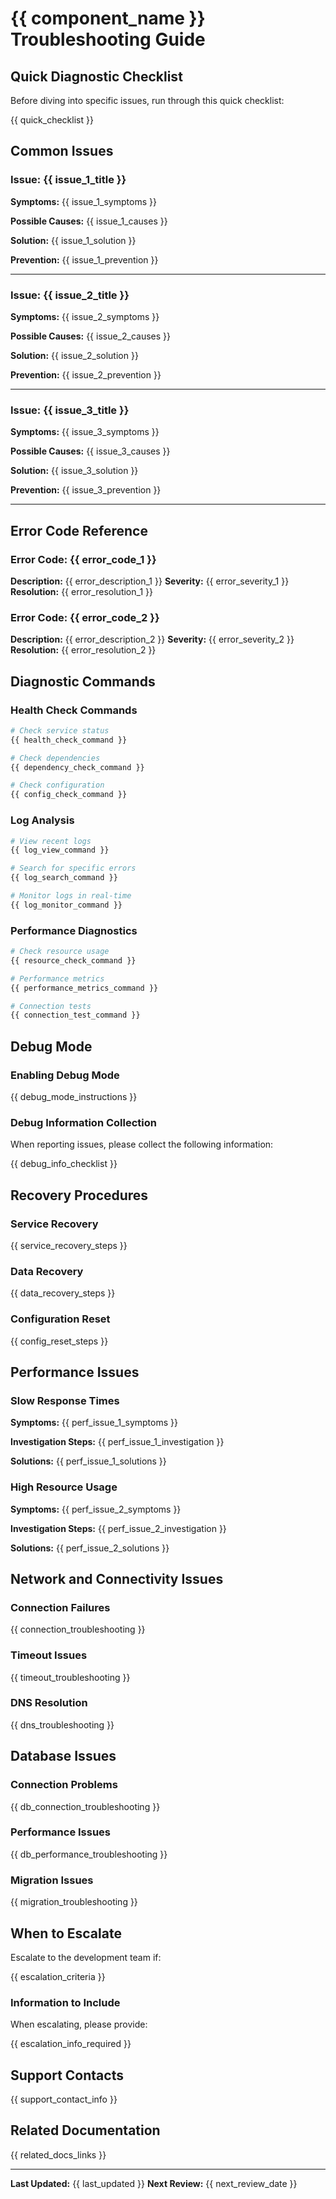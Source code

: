 # {{ component_name }} Troubleshooting Guide

## Quick Diagnostic Checklist

Before diving into specific issues, run through this quick checklist:

{{ quick_checklist }}

## Common Issues

### Issue: {{ issue_1_title }}

**Symptoms:**
{{ issue_1_symptoms }}

**Possible Causes:**
{{ issue_1_causes }}

**Solution:**
{{ issue_1_solution }}

**Prevention:**
{{ issue_1_prevention }}

---

### Issue: {{ issue_2_title }}

**Symptoms:**
{{ issue_2_symptoms }}

**Possible Causes:**
{{ issue_2_causes }}

**Solution:**
{{ issue_2_solution }}

**Prevention:**
{{ issue_2_prevention }}

---

### Issue: {{ issue_3_title }}

**Symptoms:**
{{ issue_3_symptoms }}

**Possible Causes:**
{{ issue_3_causes }}

**Solution:**
{{ issue_3_solution }}

**Prevention:**
{{ issue_3_prevention }}

---

## Error Code Reference

### Error Code: {{ error_code_1 }}

**Description:** {{ error_description_1 }}
**Severity:** {{ error_severity_1 }}
**Resolution:** {{ error_resolution_1 }}

### Error Code: {{ error_code_2 }}

**Description:** {{ error_description_2 }}
**Severity:** {{ error_severity_2 }}
**Resolution:** {{ error_resolution_2 }}

## Diagnostic Commands

### Health Check Commands

```bash
# Check service status
{{ health_check_command }}

# Check dependencies
{{ dependency_check_command }}

# Check configuration
{{ config_check_command }}
```

### Log Analysis

```bash
# View recent logs
{{ log_view_command }}

# Search for specific errors
{{ log_search_command }}

# Monitor logs in real-time
{{ log_monitor_command }}
```

### Performance Diagnostics

```bash
# Check resource usage
{{ resource_check_command }}

# Performance metrics
{{ performance_metrics_command }}

# Connection tests
{{ connection_test_command }}
```

## Debug Mode

### Enabling Debug Mode

{{ debug_mode_instructions }}

### Debug Information Collection

When reporting issues, please collect the following information:

{{ debug_info_checklist }}

## Recovery Procedures

### Service Recovery

{{ service_recovery_steps }}

### Data Recovery

{{ data_recovery_steps }}

### Configuration Reset

{{ config_reset_steps }}

## Performance Issues

### Slow Response Times

**Symptoms:**
{{ perf_issue_1_symptoms }}

**Investigation Steps:**
{{ perf_issue_1_investigation }}

**Solutions:**
{{ perf_issue_1_solutions }}

### High Resource Usage

**Symptoms:**
{{ perf_issue_2_symptoms }}

**Investigation Steps:**
{{ perf_issue_2_investigation }}

**Solutions:**
{{ perf_issue_2_solutions }}

## Network and Connectivity Issues

### Connection Failures

{{ connection_troubleshooting }}

### Timeout Issues

{{ timeout_troubleshooting }}

### DNS Resolution

{{ dns_troubleshooting }}

## Database Issues

### Connection Problems

{{ db_connection_troubleshooting }}

### Performance Issues

{{ db_performance_troubleshooting }}

### Migration Issues

{{ migration_troubleshooting }}

## When to Escalate

Escalate to the development team if:

{{ escalation_criteria }}

### Information to Include

When escalating, please provide:

{{ escalation_info_required }}

## Support Contacts

{{ support_contact_info }}

## Related Documentation

{{ related_docs_links }}

---

**Last Updated:** {{ last_updated }}
**Next Review:** {{ next_review_date }}
